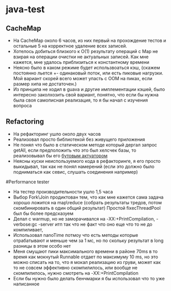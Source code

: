 # java-test
## CacheMap
* На CacheMap около 6 часов, из них первый на прохождение тестов и остальные 5 на корректное удаление всех записей. 
* Хотелось добиться близкого к O(1) результату операций с Map не взирая на операции очистки не актуальных записей.
Как мне кажется, мне удалось приблизиться к константному времени
* Неясно было в каком режиме будет использвоаться кэш, (скажем постоянно льется +- одинаковый поток, или есть пиковые нагрузки. Мой вариант скорей всего может упасть с OOM на пиках, если размер хипа не достаточен.)
* Из принципа не ходил в guava и другие имплементации кэшей, было интересно заколхозить свой вариант, понятно, что если бы нужна была своя самописная реализация, то я бы начал с изучения вопроса
 
## Refactoring
* На рефакторинг ушло около двух часов 
* Реализовал просто библиотекой без живущего приложения
* Не понял что было в статическом методе который дергал запрос getAll, если предположить что это был хелсчек базы, то реализовывал бы его [бутовым актуатором](http://docs.spring.io/spring-boot/docs/current/reference/htmlsingle/#production-ready)
* Неясны куски неиспользуемого кода в рефакторинге, я его просто выкидывал,  так как не понял намерений (если это должно было подниматься как севис, слушать соединения например)

#Performance tester
* На тестер производительности ушло 1,5 часа
* Выбор Fork\Join продиктован тем, что как мне кажется сама задача хорошо ложится на  map\reduce (собрать результаты тредов, потом скомбинировать в один общий результат) Простой fixecThreadPool был бы более предсказуем
* Делал с warmup, но не заморачивался на -XX:+PrintCompilation, -verbose:gc -server итп так что не факт что оно еще что то не до компиливает,
* Использовал nanoTime потмоу что есть методы которые отрабатывают и меньше чем за 1 мс, но по скольку результат в long разницы в этом особо нет
* Меня смущают пики максимального времени в районе 70ms в то время как мокнутый Runnable отдает по максимуму 10 ms, но это можно списать на то, что я мокал реализацию из груви, может как то не совсем эффективно скомпилилось, или вообще не скомпилилось, нужно смотреть на -XX:+PrintCompilation
* Если бы нужно было делать бенчмарки я бы использовал что то уже написанное

